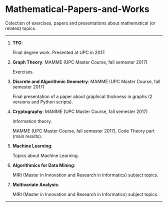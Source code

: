 # Mathematical-Papers-and-Works
Colection of exercises, papers and presentations about mathematical (or related) topics.

***

1. **TFG**:

    Final degree work. Presented at UPC in 2017.

2. **Graph Theory**: MAMME (UPC Master Course, fall semester 2017)

    Exercises.

3. **Discrete and Algorithmic Geometry**: MAMME (UPC Master Course, fall semester 2017)

    Final presentation of a paper about graphical thickness in graphs (2 versions and Python scripts).

4. **Cryptography**: MAMME (UPC Master Course, fall semester 2017)
    
    Information theory. 
    
    MAMME (UPC Master Course, fall semester 2017), Code Theory part (main results).

5. **Machine Learning**:

    Topics about Machine Learning.

6. **Algorithmics for Data Mining**:

    MIRI (Master in Innovation and Research in Informatics) subject topics.

7. **Multivariate Analysis**:

    MIRI (Master in Innovation and Research in Informatics) subject topics.

***